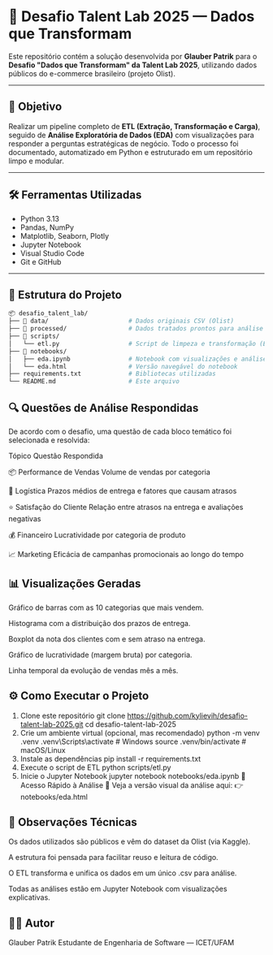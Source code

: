 # 🚀 Desafio Talent Lab 2025 — Dados que Transformam

Este repositório contém a solução desenvolvida por **Glauber Patrik** para o **Desafio "Dados que Transformam" da Talent Lab 2025**, utilizando dados públicos do e-commerce brasileiro (projeto Olist).

---

## 🧠 Objetivo

Realizar um pipeline completo de **ETL (Extração, Transformação e Carga)**, seguido de **Análise Exploratória de Dados (EDA)** com visualizações para responder a perguntas estratégicas de negócio. Todo o processo foi documentado, automatizado em Python e estruturado em um repositório limpo e modular.

---

## 🛠️ Ferramentas Utilizadas

- Python 3.13
- Pandas, NumPy
- Matplotlib, Seaborn, Plotly
- Jupyter Notebook
- Visual Studio Code
- Git e GitHub

---

## 🧱 Estrutura do Projeto

```bash
📦 desafio_talent_lab/
├── 📂 data/                      # Dados originais CSV (Olist)
├── 📂 processed/                 # Dados tratados prontos para análise
├── 📂 scripts/
│   └── etl.py                   # Script de limpeza e transformação (ETL)
├── 📂 notebooks/
│   ├── eda.ipynb                # Notebook com visualizações e análises
│   └── eda.html                 # Versão navegável do notebook
├── requirements.txt             # Bibliotecas utilizadas
└── README.md                    # Este arquivo

```

## 🔍 Questões de Análise Respondidas

De acordo com o desafio, uma questão de cada bloco temático foi selecionada e resolvida:

Tópico Questão Respondida

📦 Performance de Vendas Volume de vendas por categoria

🚚 Logística Prazos médios de entrega e fatores que causam atrasos

⭐ Satisfação do Cliente Relação entre atrasos na entrega e avaliações negativas

💰 Financeiro Lucratividade por categoria de produto

📈 Marketing Eficácia de campanhas promocionais ao longo do tempo

## 📊 Visualizações Geradas

Gráfico de barras com as 10 categorias que mais vendem.

Histograma com a distribuição dos prazos de entrega.

Boxplot da nota dos clientes com e sem atraso na entrega.

Gráfico de lucratividade (margem bruta) por categoria.

Linha temporal da evolução de vendas mês a mês.

## ⚙️ Como Executar o Projeto

1. Clone este repositório
   git clone https://github.com/kylievih/desafio-talent-lab-2025.git
   cd desafio-talent-lab-2025
2. Crie um ambiente virtual (opcional, mas recomendado)
   python -m venv .venv
   .venv\Scripts\activate # Windows
   source .venv/bin/activate # macOS/Linux
3. Instale as dependências
   pip install -r requirements.txt
4. Execute o script de ETL
   python scripts/etl.py
5. Inicie o Jupyter Notebook
   jupyter notebook notebooks/eda.ipynb
   📄 Acesso Rápido à Análise
   📂 Veja a versão visual da análise aqui:
   👉 notebooks/eda.html

## 📌 Observações Técnicas

Os dados utilizados são públicos e vêm do dataset da Olist (via Kaggle).

A estrutura foi pensada para facilitar reuso e leitura de código.

O ETL transforma e unifica os dados em um único .csv para análise.

Todas as análises estão em Jupyter Notebook com visualizações explicativas.

## 🧑‍💻 Autor

Glauber Patrik
Estudante de Engenharia de Software — ICET/UFAM
